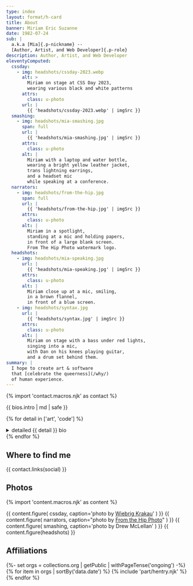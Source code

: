 ```yaml
---
type: index
layout: format/h-card
title: About
banner: Miriam Eric Suzanne
date: 1982-07-24
sub: |
  a.k.a [Mia]{.p-nickname} --
  [Author, Artist, and Web Developer]{.p-role}
description: Author, Artist, and Web Developer
eleventyComputed:
  cssday:
    - img: headshots/cssday-2023.webp
      alt: >
        Miriam on stage at CSS Day 2023,
        wearing various black and white patterns
      attrs:
        class: u-photo
      url: |
        {{ 'headshots/cssday-2023.webp' | imgSrc }}
  smashing:
    - img: headshots/mia-smashing.jpg
      span: full
      url: |
        {{ 'headshots/mia-smashing.jpg' | imgSrc }}
      attrs:
        class: u-photo
      alt: |
        Miriam with a laptop and water bottle,
        wearing a bright yellow leather jacket,
        trans lightning earrings,
        and a headset mic
        while speaking at a conference.
  narrators:
    - img: headshots/from-the-hip.jpg
      span: full
      url: |
        {{ 'headshots/from-the-hip.jpg' | imgSrc }}
      attrs:
        class: u-photo
      alt: |
        Miriam in a spotlight,
        standing at a mic and holding papers,
        in front of a large blank screen.
        From The Hip Photo watermark logo.
  headshots:
    - img: headshots/mia-speaking.jpg
      url: |
        {{ 'headshots/mia-speaking.jpg' | imgSrc }}
      attrs:
        class: u-photo
      alt: |
        Miriam close up at a mic, smiling,
        in a brown flannel,
        in front of a blue screen.
    - img: headshots/syntax.jpg
      url: |
        {{ 'headshots/syntax.jpg' | imgSrc }}
      attrs:
        class: u-photo
      alt: |
        Miriam on stage with a bass under red lights,
        singing into a mic,
        with Dan on his knees playing guitar,
        and a drum set behind them.
summary: |
  I hope to create art & software
  that [celebrate the queerness](/why/)
  of human experience.
---
```


{% import 'contact.macros.njk' as contact %}

<div class="p-note">
  {{ bios.intro | md | safe }}
</div>

{% for detail in ['art', 'code'] %}
<details id="{{ detail }}-bio">
  <summary>detailed {{ detail }} bio</summary>
  <div class="p-note">
    {{ bios[detail] | md | safe }}
  </div>
</details>
{% endfor %}

## Where to find me

{{ contact.links(social) }}

## Photos

{% import 'content.macros.njk' as content %}

{{ content.figure(
  cssday,
  caption='photo by [Wiebrig Krakau](https://wiebrig.nl/)'
) }}
{{ content.figure(
  narrators,
  caption="photo by [From the Hip Photo](https://fromthehipphoto.com)"
) }}
{{ content.figure(
  smashing,
  caption='photo by Drew McLellan'
) }}
{{ content.figure(headshots) }}

## Affiliations

{%- set orgs = collections.org | getPublic | withPageTense('ongoing') -%}
{% for item in orgs | sortBy('data.date') %}
  {% include 'part/hentry.njk' %}
{% endfor %}
